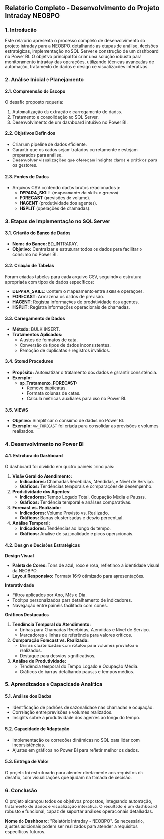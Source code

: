 ## Relatório Completo - Desenvolvimento do Projeto Intraday NEOBPO

### 1. Introdução
Este relatório apresenta o processo completo de desenvolvimento do projeto intraday para a NEOBPO, detalhando as etapas de análise, decisões estratégicas, implementação no SQL Server e construção de um dashboard no Power BI. O objetivo principal foi criar uma solução robusta para monitoramento intraday das operações, utilizando técnicas avançadas de automação, tratamento de dados e design de visualizações interativas.

### 2. Análise Inicial e Planejamento
#### 2.1. Compreensão do Escopo
O desafio proposto requeria:
1. Automatização da extração e carregamento de dados.
2. Tratamento e consolidação no SQL Server.
3. Desenvolvimento de um dashboard intuitivo no Power BI.

#### 2.2. Objetivos Definidos
- Criar um pipeline de dados eficiente.
- Garantir que os dados sejam tratados corretamente e estejam preparados para análise.
- Desenvolver visualizações que ofereçam insights claros e práticos para os gestores.

#### 2.3. Fontes de Dados
- Arquivos CSV contendo dados brutos relacionados a:
  - **DEPARA_SKILL** (mapeamento de skills e grupos).
  - **FORECAST** (previsões de volume).
  - **HAGENT** (produtividade dos agentes).
  - **HSPLIT** (operações de chamadas).

### 3. Etapas de Implementação no SQL Server
#### 3.1. Criação do Banco de Dados
- **Nome do Banco:** BD_INTRADAY.
- **Objetivo:** Centralizar e estruturar todos os dados para facilitar o consumo no Power BI.

#### 3.2. Criação de Tabelas
Foram criadas tabelas para cada arquivo CSV, seguindo a estrutura apropriada com tipos de dados específicos:
- **DEPARA_SKILL**: Contém o mapeamento entre skills e operações.
- **FORECAST**: Armazena os dados de previsão.
- **HAGENT**: Registra informações de produtividade dos agentes.
- **HSPLIT**: Registra informações operacionais de chamadas.

#### 3.3. Carregamento de Dados
- **Método:** BULK INSERT.
- **Tratamentos Aplicados:**
  - Ajustes de formatos de data.
  - Conversão de tipos de dados inconsistentes.
  - Remoção de duplicatas e registros inválidos.

#### 3.4. Stored Procedures
- **Propósito:** Automatizar o tratamento dos dados e garantir consistência.
- **Exemplo:**
  - **sp_Tratamento_FORECAST:**
    - Remove duplicatas.
    - Formata colunas de datas.
    - Calcula métricas auxiliares para uso no Power BI.

#### 3.5. VIEWS
- **Objetivo:** Simplificar o consumo de dados no Power BI.
- **Exemplo:** `vw_FORECAST` foi criada para consolidar as previsões e volumes realizados.

### 4. Desenvolvimento no Power BI
#### 4.1. Estrutura do Dashboard
O dashboard foi dividido em quatro painéis principais:
1. **Visão Geral do Atendimento:**
   - **Indicadores:** Chamadas Recebidas, Atendidas, e Nível de Serviço.
   - **Gráficos:** Tendências temporais e comparações de desempenho.
2. **Produtividade dos Agentes:**
   - **Indicadores:** Tempo Logado Total, Ocupação Média e Pausas.
   - **Gráficos:** Tendência temporal e análises comparativas.
3. **Forecast vs. Realizado:**
   - **Indicadores:** Volume Previsto vs. Realizado.
   - **Gráficos:** Barras clusterizadas e desvio percentual.
4. **Análise Temporal:**
   - **Indicadores:** Tendências ao longo do tempo.
   - **Gráficos:** Análise de sazonalidade e picos operacionais.

#### 4.2. Design e Decisões Estratégicas
**Design Visual**
- **Paleta de Cores:** Tons de azul, roxo e rosa, refletindo a identidade visual da NEOBPO.
- **Layout Responsivo:** Formato 16:9 otimizado para apresentações.

**Interatividade**
- Filtros aplicados por Ano, Mês e Dia.
- Tooltips personalizados para detalhamento de indicadores.
- Navegação entre painéis facilitada com ícones.

**Gráficos Destacados**
1. **Tendência Temporal do Atendimento:**
   - Linhas para Chamadas Recebidas, Atendidas e Nível de Serviço.
   - Marcadores e linhas de referência para valores críticos.
2. **Comparação Forecast vs. Realizado:**
   - Barras clusterizadas com rótulos para volumes previstos e realizados.
   - Destaque para desvios significativos.
3. **Análise de Produtividade:**
   - Tendência temporal do Tempo Logado e Ocupação Média.
   - Gráficos de barras detalhando pausas e tempos médios.

### 5. Aprendizados e Capacidade Analítica
#### 5.1. Análise dos Dados
- Identificação de padrões de sazonalidade nas chamadas e ocupação.
- Correlação entre previsões e volumes realizados.
- Insights sobre a produtividade dos agentes ao longo do tempo.

#### 5.2. Capacidade de Adaptação
- Implementação de correções dinâmicas no SQL para lidar com inconsistências.
- Ajustes em gráficos no Power BI para refletir melhor os dados.

#### 5.3. Entrega de Valor
O projeto foi estruturado para atender diretamente aos requisitos do desafio, com visualizações que ajudam na tomada de decisão.

### 6. Conclusão
O projeto alcançou todos os objetivos propostos, integrando automação, tratamento de dados e visualização interativa. O resultado é um dashboard robusto e funcional, capaz de suportar análises operacionais detalhadas.

**Nome do Dashboard:** "Relatório Intraday - NEOBPO".
Se necessário, ajustes adicionais podem ser realizados para atender a requisitos específicos futuros.

